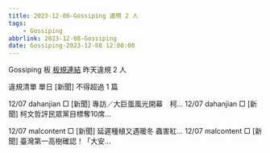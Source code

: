 ```yaml
---
title: 2023-12-08-Gossiping 違規 2 人
tags:
    - Gossiping
abbrlink: 2023-12-08-Gossiping
date: Gossiping-2023-12-08 12:00:00
---
```

Gossiping 板 [板規連結](https://www.ptt.cc/bbs/Gossiping/M.1637425085.A.07D.html)
昨天違規 2 人
<!-- more -->

違規清單
單日 [新聞] 不得超過 1 篇

12/07 dahanjian □ [新聞] 專訪／大巨蛋風光開幕　柯…
12/07 dahanjian □ [新聞] 柯文哲評民眾黨目標奪10席…

12/07 malcontent □ [新聞] 延遲種植又遇暖冬 蟲害紅…
12/07 malcontent □ [新聞] 臺灣第一高樹確認！「大安…